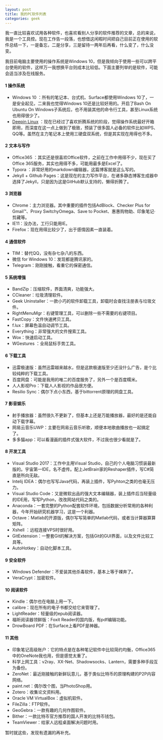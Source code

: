 ```yaml
---
layout: post
title: 我的PC软件列表
categories: geek
---
```


我一直比较喜欢试用各种软件，也喜欢看别人分享的软件推荐的文章，总的来说，我是一个工具控。现在工作告一段落，也想借这闲暇时间把自己目前正在使用的软件总结一下，一是备忘，二是分享，三是留待一两年后再看，什么变了，什么没变。

我目前电脑主要使用的操作系统是Windows 10，但是我倾向于使用一些可以跨平台使用的软件，这样万一我想换平台则成本比较低。下面主要列举的是软件，可能会适当涉及在线服务。

#### 1 操作系统

* Windows 10 ：所有的笔记本、台式机、Surface都使用Windows 10了，一是安全起见，二来我也觉得Windows 10还是比较好用的。开启了Bash On Ubuntu On Windows子系统后，也不用装其他的命令行工具，甚至Linux系统也用得很少了。
* [Deepin Linux](https://www.deepin.org/)  ：现在已经过了喜欢折腾系统的阶段，觉得操作系统最好开箱即用，而深度在这一点上做到了极致，预装了很多国人必备的软件比如WPS、QQ等。虽然在主力笔记本上使用三硬盘双系统，但是其实现在用得也不多。

#### 2 文本与写作

* Office365 ：其实还是很喜欢Office软件，之前在工作中用得不少，现在买了Office 365服务，其实也用得不多，可能用最多是Excel了。
* Typora ：非常好用的markdown编辑器，这篇博客就是这么写的。
* Jekyll + Github Pages：这是现在的主力写作平台，在诸多静态博客生成器中选择了Jekyll，只是因为这是GitHub默认支持的，懒得折腾了。

#### 3 浏览器

* Chrome：主力浏览器。其中重要的插件包括AdBlock、Checker Plus for Gmail™、Proxy SwitchyOmega、Save to Pocket、惠惠购物助、印象笔记·剪藏等。
* IE11：没办法，工行只能用IE。
* Firefox：现在用得比较少了，出于感情因素一直装着。

#### 4 通信软件

* TIM：替代QQ，没有杂七杂八的东西。
* 微信 for Windows 10：发现都是腾讯家的。
* Telegram：刚刚接触，看重它的保密通信。

#### 5 系统增强

* BandZip：压缩软件，界面清爽，功能强大。
* CCleaner：垃圾清理软件。
* Geek Unіnstaller：一款小巧的软件卸载工具，卸载时会查找注册表与垃圾文件。
* RightMenuMgr：右键管理工具，可以删除一些不需要的右键项目。
* FastCopy：文件快速拷贝工具。
* f.lux：屏幕色温自动调节工具。
* Everything：非常强大的文件搜索工具。
* Wox：快速启动工具。
* WGestures ：全局鼠标手势工具。

#### 6 下载工具

* 迅雷极速版：虽然迅雷越来越水，但是这款极速版至少还没什么广告，是个比较纯粹的下载工具。
* 百度网盘：可能是我用的唯二的百度服务了，另外一个是百度糯米。
* 人人影视Pro：下载人人影视的作品很方便。
* Resilio Sync：偶尔下点小东西，基于bittorrent原理的网盘工具。

#### 7 影音娱乐

* 射手播放器：虽然很久不更新了，但基本上还是万能播放器，最好的是还能自动下载字幕。
* 网易云音乐UWP：主要在网易云音乐听歌，顺便本地歌曲播放也一起搞定了。
* 多多猫app：可以看漫画的插件式强大软件，不过我也很少看就是了。

#### 8 开发工具

* Visual Studio 2017：工作中主用Visual Studio，自己的个人电脑习惯装最新版的。宇宙第一IDE，名不虚传。配上JetBrain家的Reshaper插件，写C#简直是所向无敌。
* Intelij IDEA：偶尔也写写Java代码，再装上插件，写Pyhton之类的也毫无压力。
* Visual Studio Code：又是微软出品的强大文本编辑器，装上插件后当轻量级的IDE用，写写Python，改改网站代码之类的。
* Anaconda：一套完整的Python配套软件环境，包括数据分析常用的各种利器，今年开始研究机器学习，这是一个利器。
* Octave：Matlab的开源版，偶尔写写简单的Matlab代码，或者当计算器算算矩阵。
* Xshell ：远程连接VPS时很好用。
* GitExtension：一整套Git的解决方案，包括Git的GUI界面，以及文件比较工具等。
* AutoHotkey：自动化脚本工具。

#### 9 安全软件

* WIndows Defender：不爱装其他杀毒软件，基本上等于裸奔了。
* VeraCrypt：加密软件。

#### 10 阅读软件

* Kindle：偶尔也在电脑上用一下。
* calibre：现在所有的电子书都交给它来管理了。
* LightReader：轻量级的epub阅读器。
* 福昕阅读器领鲜版：Foxit Reader的国内版，有pdf编辑功能。
* DrowBoard PDF：在Surface上看PDF是神器。

#### 11 其他

* 印象笔记高级账户：它的特点是在各种笔记软件中比较简约均衡，Office365中的OneNote我也用，但是感觉太重了。
* 科学上网工具：v2ray、XX-Net、Shadowsocks、Lantern，需要多种手段互为备份。
* ZeroNet：最近刚接触的新鲜玩意儿，基于类似比特币的原理构建的P2P内容网络。
* paint.net：偶尔改个图，当PhotoShop用。
* Zotero：收集论文资料用。
* Oracle VM VirtualBox：虚拟机软件。
* FileZilla：FTP软件。
* GeoGebra：一款有趣的几何作图软件。
* Bither：一款比特币官方推荐的国人开发的比特币钱包。
* TeamViewer：给家人远程桌面解决问题时用。

暂时就这些，发现有遗漏的再补充。

